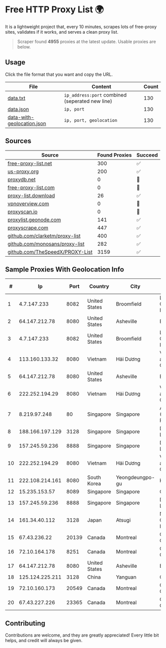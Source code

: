 
# Free HTTP Proxy List 🌍

It is a lightweight project that, every 10 minutes, scrapes lots of free-proxy sites, validates if it works, and serves a clean proxy list.


> Scraper found **4955** proxies at the latest update. Usable proxies are below.

## Usage

Click the file format that you want and copy the URL.


|File|Content|Count|
|----|-------|-----|
|[data.txt](https://raw.githubusercontent.com/themiralay/Proxy-List-World/master/data.txt)|`ip_address:port` combined (seperated new line)|130|
|[data.json](https://raw.githubusercontent.com/themiralay/Proxy-List-World/master/data.json)|`ip, port`|130|
|[data-with-geolocation.json](https://raw.githubusercontent.com/themiralay/Proxy-List-World/master/data-with-geolocation.json)|`ip, port, geolocation`|130|

## Sources

|Source|Found Proxies|Succeed|
|------|-------------|-------|
|[free-proxy-list.net](https://free-proxy-list.net)|300|✅|
|[us-proxy.org](https://www.us-proxy.org)|200|✅|
|[proxydb.net](http://proxydb.net)|0|🚫|
|[free-proxy-list.com](https://free-proxy-list.com/?page=&port=&type%5B%5D=http&type%5B%5D=https&up_time=0&search=Search)|0|🚫|
|[proxy-list.download](https://www.proxy-list.download/HTTP)|26|✅|
|[vpnoverview.com](https://vpnoverview.com/privacy/anonymous-browsing/free-proxy-servers)|0|🚫|
|[proxyscan.io](https://www.proxyscan.io)|0|🚫|
|[proxylist.geonode.com](https://proxylist.geonode.com/api/proxy-list?limit=300&page=1&sort_by=lastChecked&sort_type=desc&protocols=http,https)|141|✅|
|[proxyscrape.com](https://api.proxyscrape.com/v2/?request=displayproxies&protocol=http&timeout=10000&country=all&ssl=all&anonymity=all)|447|✅|
|[github.com/clarketm/proxy-list](https://raw.githubusercontent.com/clarketm/proxy-list/master/proxy-list-raw.txt)|400|✅|
|[github.com/monosans/proxy-list](https://raw.githubusercontent.com/monosans/proxy-list/main/proxies/http.txt)|282|✅|
|[github.com/TheSpeedX/PROXY-List](https://raw.githubusercontent.com/TheSpeedX/PROXY-List/master/http.txt)|3159|✅|


## Sample Proxies With Geolocation Info

|#|Ip|Port|Country|City|Internet Service Provider|
|-|--|----|-------|----|-------------------------|
|1|4.7.147.233|8082|United States|Broomfield|Level 3 Communications, Inc.|
|2|64.147.212.78|8080|United States|Asheville|ERC Broadband|
|3|4.7.147.233|8082|United States|Broomfield|Level 3 Communications, Inc.|
|4|113.160.133.32|8080|Vietnam|Hải Dương|VietNam Post and Telecom Corporation|
|5|64.147.212.78|8080|United States|Asheville|ERC Broadband|
|6|222.252.194.29|8080|Vietnam|Hải Dương|VietNam Post and Telecom Corporation|
|7|8.219.97.248|80|Singapore|Singapore|Alibaba Cloud (Singapore) Private Limited|
|8|188.166.197.129|3128|Singapore|Singapore|DigitalOcean, LLC|
|9|157.245.59.236|8888|Singapore|Singapore|DigitalOcean, LLC|
|10|222.252.194.29|8080|Vietnam|Hải Dương|VietNam Post and Telecom Corporation|
|11|222.108.214.161|8080|South Korea|Yeongdeungpo-gu|Korea Telecom|
|12|15.235.153.57|8089|Singapore|Singapore|OVH Hosting|
|13|157.245.59.236|8888|Singapore|Singapore|DigitalOcean, LLC|
|14|161.34.40.112|3128|Japan|Atsugi|NTT PC Communications, Inc.|
|15|67.43.236.22|20139|Canada|Montreal|GloboTech Communications|
|16|72.10.164.178|8251|Canada|Montreal|GloboTech Communications|
|17|64.147.212.78|8080|United States|Asheville|ERC Broadband|
|18|125.124.225.211|3128|China|Yanguan|Chinanet|
|19|72.10.160.173|20549|Canada|Montreal|GloboTech Communications|
|20|67.43.227.226|23365|Canada|Montreal|GloboTech Communications|



## Contributing

Contributions are welcome, and they are greatly appreciated! Every
little bit helps, and credit will always be given.


